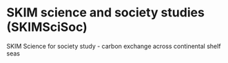 # SKIM science and society studies (SKIMSciSoc)
SKIM Science for society study - carbon exchange across continental shelf seas
